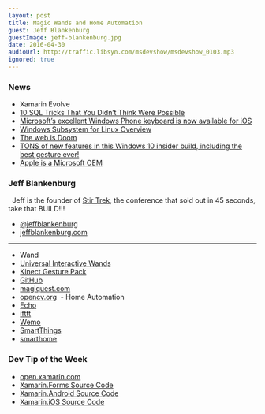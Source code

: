 ```yaml
---
layout: post
title: Magic Wands and Home Automation
guest: Jeff Blankenburg
guestImage: jeff-blankenburg.jpg
date: 2016-04-30
audioUrl: http://traffic.libsyn.com/msdevshow/msdevshow_0103.mp3
ignored: true
---
```


### News

 - Xamarin Evolve
 - [10 SQL Tricks That You Didn’t Think Were Possible](https://blog.jooq.org/2016/04/25/10-sql-tricks-that-you-didnt-think-were-possible/?utm_content=buffer5ed3b&utm_medium=social&utm_source=twitter.com&utm_campaign=buffer)
 - [Microsoft’s excellent Windows Phone keyboard is now available for iOS](http://www.theverge.com/2016/4/25/11501288/microsoft-word-flow-iphone-keyboard)
 - [Windows Subsystem for Linux Overview](https://blogs.msdn.microsoft.com/wsl/2016/04/22/windows-subsystem-for-linux-overview/?utm_content=buffer35b07&utm_medium=social&utm_source=twitter.com&utm_campaign=buffer)
 - [The web is Doom](https://mobiforge.com/research-analysis/the-web-is-doom?utm_content=buffer41d68&utm_medium=social&utm_source=twitter.com&utm_campaign=buffer)
 - [TONS of new features in this Windows 10 insider build, including the best gesture ever!](https://blogs.windows.com/windowsexperience/2016/04/22/announcing-windows-10-insider-preview-build-14328-for-pc-and-mobile/)
 - [Apple is a Microsoft OEM](http://www.ytechie.com/2016/04/apple-is-a-microsoft-oem/)
 
### Jeff Blankenburg
 
Jeff is the founder of [Stir Trek](http://stirtrek.com/), the conference that sold out in 45 seconds, take that BUILD!!!

 - [@jeffblankenburg](https://twitter.com/jeffblankenburg)
 - [jeffblankenburg.com](http://jeffblankenburg.com/)

------------------------------------------------------------------

 - Wand
  - [Universal Interactive Wands](https://www.universalorlando.com/Merchandise/Shop/Harry-Potter-Interactive-Wands.html)
  - [Kinect Gesture Pack](http://www.franklins.net/)
  - [GitHub](https://github.com/carlfranklin/GesturePak2V1)
  - [magiquest.com](http://www.magiquest.com/)
  - [opencv.org](http://opencv.org/)
 - Home Automation
  - [Echo](http://www.amazon.com/gp/product/B00X4WHP5E)
  - [ifttt](https://ifttt.com/)
  - [Wemo](http://www.wemo.com/)
  - [SmartThings](https://www.smartthings.com)
  - [smarthome](http://www.smarthome.com/)

### Dev Tip of the Week

 - [open.xamarin.com](http://open.xamarin.com/)
  - [Xamarin.Forms Source Code](https://github.com/xamarin/Xamarin.Forms)
  - [Xamarin.Android Source Code](https://github.com/xamarin/xamarin-android)
  - [Xamarin.iOS Source Code](https://github.com/xamarin/xamarin-macios)
